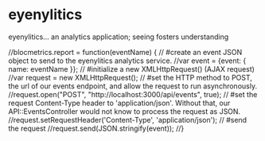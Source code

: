 # eyenylitics
eyenylitics... an analytics application; seeing fosters understanding

//blocmetrics.report = function(eventName) {
   // #create an event JSON object to send to the eyenylitics analytics service.
   //var event = {event: { name: eventName }};
   // #initialize a new XMLHttpRequest() (AJAX request)
   //var request = new XMLHttpRequest();
   // #set the HTTP method to POST, the url of our events endpoint, and allow the request to run asynchronously.
   //request.open("POST", "http://localhost:3000/api/events", true);
   // #set the request Content-Type header to 'application/json'. Without that, our API::EventsController would not know to process the request as JSON.
   //request.setRequestHeader('Content-Type', 'application/json');
   // #send the request
   //request.send(JSON.stringify(event));
//}
